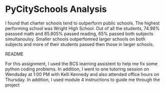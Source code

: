 # PyCitySchools Analysis 

I found that charter schools tend to outperform public schools. The highest performing school was Wright High School. 
Out of all the students, 74.98% passsed math and 85.805% passed reading, 65% passed both subjects simultanoulsy. 
Smaller schools outperfomred larger schools on both subjects and more of their students passed then those in larger schools. 

README

For this assignment, I used the BCS learning assistent to help me fix some python coding problems. In addition, I went to one tutoring session on Wendsday at 1:00 PM with Kelli Kennedy and also attended office hours on Thursday. 
In addition, I used module 4 instructions to guide me through the project 


 
 
